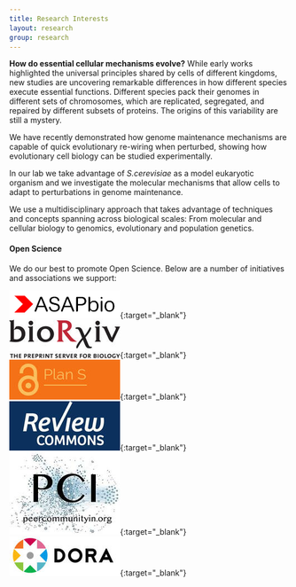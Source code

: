 ```yaml
---
title: Research Interests
layout: research
group: research
---
```

<b>How do essential cellular mechanisms evolve?</b> 
While early works highlighted the universal principles shared by cells of different kingdoms, new studies are uncovering remarkable differences in how different species execute essential functions. Different species pack their genomes in different sets of chromosomes, which are replicated, segregated, and repaired by different subsets of proteins. The origins of this variability are still a mystery. 

We have recently demonstrated how genome maintenance mechanisms are capable of quick evolutionary re-wiring when perturbed, showing how evolutionary cell biology can be studied experimentally. 

In our lab we take advantage of <i>S.cerevisiae</i> as a model eukaryotic organism and we investigate the molecular mechanisms that allow cells to adapt to perturbations in genome maintenance. 

We use a multidisciplinary approach that takes advantage of techniques and concepts spanning across biological scales: From molecular and cellular biology to genomics, evolutionary and population genetics.

#### Open Science
We do our best to promote Open Science. Below are a number of initiatives and associations we support:

[<img src="/static/img/asapbio-logo.png">](https://asapbio.org/){:target="_blank"}
[<img src="/static/img/biorxiv2.jpeg">](https://www.biorxiv.org/){:target="_blank"}
[<img src="/static/img/plans.jpeg">](https://www.coalition-s.org/){:target="_blank"}
[<img src="/static/img/reviewcommons.jpeg">](https://www.reviewcommons.org/){:target="_blank"}
[<img src="/static/img/pci.jpeg">](https://peercommunityin.org/){:target="_blank"}
[<img src="/static/img/dora.jpeg">](https://sfdora.org/){:target="_blank"}

<!--![alt text](https://FumaLab.github.io/static/img/biorxiv2.jpeg?raw=true)-->
